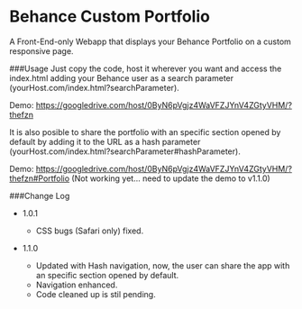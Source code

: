 Behance Custom Portfolio
================

A Front-End-only Webapp that displays your Behance Portfolio on a custom responsive page.

###Usage
Just copy the code, host it wherever you want and access the index.html adding your Behance user as a search parameter (yourHost.com/index.html?searchParameter).

Demo: https://googledrive.com/host/0ByN6pVgjz4WaVFZJYnV4ZGtyVHM/?thefzn

It is also posible to share the portfolio with an specific section opened by default by adding it to the URL as a hash parameter (yourHost.com/index.html?searchParameter#hashParameter).

Demo: https://googledrive.com/host/0ByN6pVgjz4WaVFZJYnV4ZGtyVHM/?thefzn#Portfolio  (Not working yet... need to update the demo to v1.1.0)


###Change Log
- 1.0.1
  - CSS bugs (Safari only) fixed.

- 1.1.0
  - Updated with Hash navigation, now, the user can share the app with an specific section opened by default.
  - Navigation enhanced.
  - Code cleaned up is stil pending.
